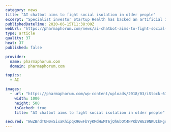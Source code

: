 ```yaml
---
category: news
title: "AI chatbot aims to fight social isolation in older people"
excerpt: "Specialist investor Startup Health has backed an artificial intelligence (AI) chatbot that aims to fight social isolation in older people."
publishedDateTime: 2020-06-15T11:38:00Z
webUrl: "https://pharmaphorum.com/news/ai-chatbot-aims-to-fight-social-isolation-in-older-people/"
type: article
quality: 37
heat: 37
published: false

provider:
  name: pharmaphorum.com
  domain: pharmaphorum.com

topics:
  - AI

images:
  - url: "https://pharmaphorum.com/wp-content/uploads/2018/03/iStock-612492674.jpg"
    width: 1000
    height: 500
    isCached: true
    title: "AI chatbot aims to fight social isolation in older people"

secured: "WwZBndTUH0vSixaKhipqK96wFbYyKMdHwMT6jQh6bOt4NPKbVWG29NKUIkFgraUsLCeFsM8KwkcH8IaizNCDqvXuJ+Fgud8U5nFvVglbgMvzRUrUbgBtG3UjVOH0ghNPSE1p9aOQxBuuvxqoM3BJWDgHJSA4JtbPLO78Qiw7viGkA5xKY+KWMzfE+lQumTFQtNRVcbdQIuztiIcRKD9eG3L7ImbwSCmOn/umCCVwgD1o9XM4nt56f3YcPBHMtF3ZMpyeS5Kv1lkZF4aH9mfQI6+xcpOlSmKmS9u5z52CTsSPlKzEwac83eFfs4bVXwkdOHb+9l6LFY1FjjvAHu3p4g==;7gk8CTq8JtcWRl+hA923ow=="
---
```


